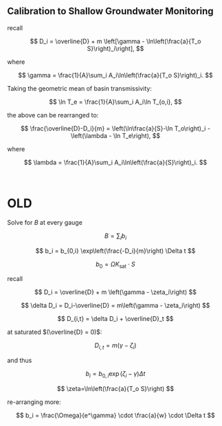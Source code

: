 
## Calibration to Shallow Groundwater Monitoring

recall

<!-- $$ D_i = \overline{D} + m \left[\gamma - \ln\left(\frac{a}{T_o \tan \beta}\right)_i\right], $$ -->

$$ D_i = \overline{D} + m \left[\gamma - \ln\left(\frac{a}{T_o S}\right)_i\right], $$

where

<!-- $$ \gamma = \frac{1}{A}\sum_i A_i\ln\left(\frac{a}{T_o \tan \beta}\right)_i. $$ -->
$$ \gamma = \frac{1}{A}\sum_i A_i\ln\left(\frac{a}{T_o S}\right)_i. $$

Taking the geometric mean of basin transmissivity:

$$
  \ln T_e = \frac{1}{A}\sum_i A_i\ln T_{o,i}, 
$$

the above can be rearranged to:

<!-- $$ \frac{\overline{D}-D_i}{m} = \left(\ln\frac{a}{\tan\beta}-\ln T_o\right)_i - \left(\lambda - \ln T_e\right), $$ -->

$$ \frac{\overline{D}-D_i}{m} = \left(\ln\frac{a}{S}-\ln T_o\right)_i - \left(\lambda - \ln T_e\right), $$

where

<!-- $$ \lambda = \frac{1}{A}\sum_i A_i\ln\left(\frac{a}{\tan \beta}\right)_i. $$ -->

$$ \lambda = \frac{1}{A}\sum_i A_i\ln\left(\frac{a}{S}\right)_i. $$

<br>

# OLD

Solve for $B$ at every gauge

$$ B=\sum_ib_i $$

<!-- $$ b_i = b_{0,i} \exp\left(\frac{D_\text{inc}-D_i}{m}\right) \Delta t $$ -->

$$ b_i = b_{0,i} \exp\left(\frac{-D_i}{m}\right) \Delta t $$

<!-- $$ b_0 = \Omega K_\text{sat}\cdot\tan\beta $$ -->

$$ b_0 = \Omega K_\text{sat}\cdot S $$

recall

$$ D_i = \overline{D} + m \left(\gamma - \zeta_i\right) $$

$$ \delta D_i = D_i-\overline{D} = m\left(\gamma - \zeta_i\right) $$

$$ D_{i,t} = \delta D_i + \overline{D}_t $$

at saturated $(\overline{D} = 0)$:

$$
    D_{i,t} =  m\left(\gamma - \zeta_i\right) 
$$

and thus

$$
    b_i = b_{0,i} \exp\left(\zeta_i - \gamma\right) \Delta t
$$

<!-- $$ \zeta=\ln\left(\frac{a}{T_o \tan \beta}\right) $$ -->

$$ \zeta=\ln\left(\frac{a}{T_o S}\right) $$

re-arranging more:

$$
  b_i = \frac{\Omega}{e^\gamma}  \cdot \frac{a}{w} \cdot \Delta t
$$